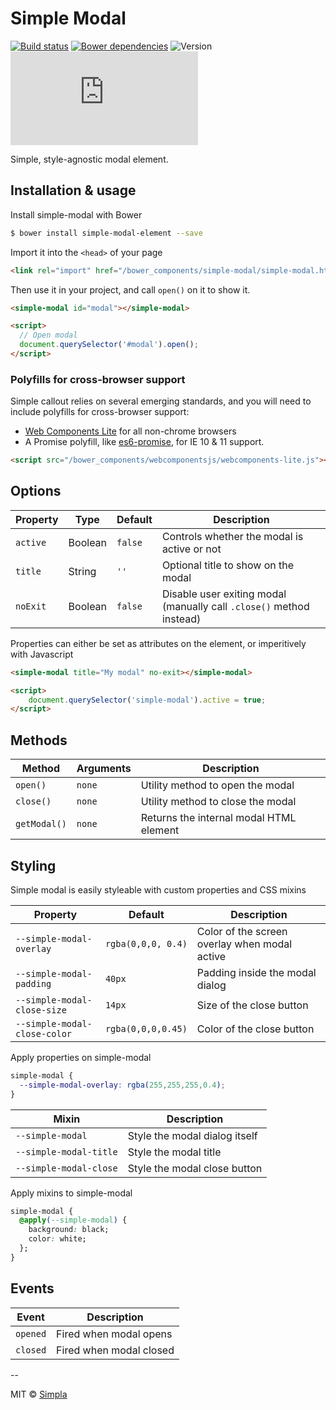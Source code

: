 # Simple Modal
[![Build status][travis-badge]][travis-url] [![Bower dependencies][bowerdeps-badge]][bowerdeps-url] ![Version][bower-badge] ![Size][size-badge]

Simple, style-agnostic modal element.

## Installation & usage

Install simple-modal with Bower

```sh
$ bower install simple-modal-element --save
```

Import it into the `<head>` of your page

```html
<link rel="import" href="/bower_components/simple-modal/simple-modal.html">
```

Then use it in your project, and call `open()` on it to show it.

```html
<simple-modal id="modal"></simple-modal>

<script>
  // Open modal
  document.querySelector('#modal').open();
</script>
```

### Polyfills for cross-browser support

Simple callout relies on several emerging standards, and you will need to include polyfills for cross-browser support:

- [Web Components Lite][webcomponents] for all non-chrome browsers
- A Promise polyfill, like [es6-promise][promise], for IE 10 & 11 support.

```html
<script src="/bower_components/webcomponentsjs/webcomponents-lite.js"></script>
```


## Options

Property  | Type    | Default  | Description                                                    
--------- | ------- | -------- | ------------                                                   
`active`  | Boolean | `false`  | Controls whether the modal is active or not                    
`title`   | String  | `''`     | Optional title to show on the modal                            
`noExit`  | Boolean | `false`  | Disable user exiting modal (manually call `.close()` method instead)


Properties can either be set as attributes on the element, or imperitively with Javascript

```html
<simple-modal title="My modal" no-exit></simple-modal>

<script>
    document.querySelector('simple-modal').active = true;
</script>
```

## Methods 

Method       | Arguments | Description                              
------------ | --------- | ------------                             
`open()`     | `none`    | Utility method to open the modal         
`close()`    | `none`    | Utility method to close the modal        
`getModal()` | `none`    | Returns the internal modal HTML element

## Styling
Simple modal is easily styleable with custom properties and CSS mixins

Property                      | Default            | Description                                   
----------------------------- | ------------------ | ------------                                  
`--simple-modal-overlay`      | `rgba(0,0,0, 0.4)` | Color of the screen overlay when modal active                         
`--simple-modal-padding`      | `40px`             | Padding inside the modal dialog               
`--simple-modal-close-size`   | `14px`             | Size of the close button                      
`--simple-modal-close-color`  | `rgba(0,0,0,0.45)`  | Color of the close button                     

Apply properties on simple-modal

```css
simple-modal {
  --simple-modal-overlay: rgba(255,255,255,0.4);
}
```

Mixin                  | Description                   
---------------------- | ------------                  
`--simple-modal`       | Style the modal dialog itself 
`--simple-modal-title` | Style the modal title         
`--simple-modal-close` | Style the modal close button  

Apply mixins to simple-modal

```css
simple-modal {
  @apply(--simple-modal) {
    background: black;
    color: white;
  };
}
```

## Events

Event     | Description             
----------| ------------            
`opened`  | Fired when modal opens  
`closed`  | Fired when modal closed 

-- 

MIT © [Simpla](https://www.simpla.io)

[webcomponents]: https://github.com/webcomponents/webcomponentsjs
[webanimations]: https://github.com/web-animations/web-animations-js
[promise]: https://github.com/stefanpenner/es6-promise

[bower-badge]: https://img.shields.io/bower/v/simple-modal-element.svg
[travis-badge]: https://img.shields.io/travis/SimpleElements/simple-modal.svg
[travis-url]: https://travis-ci.org/SimpleElements/simple-modal
[bowerdeps-badge]: https://img.shields.io/gemnasium/SimpleElements/simple-modal.svg
[bowerdeps-url]: https://gemnasium.com/bower/simple-modal-element
[size-badge]: https://badges.herokuapp.com/size/github/SimpleElements/simple-modal/master/simple-modal.html?gzip=true&color=blue
